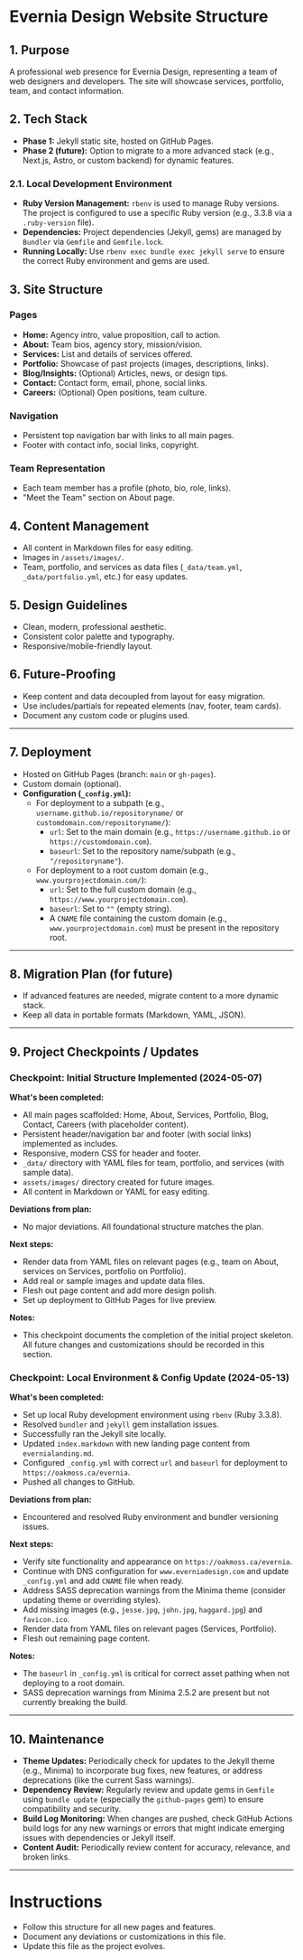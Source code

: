 # Evernia Design Website Structure

## 1. Purpose
A professional web presence for Evernia Design, representing a team of web designers and developers. The site will showcase services, portfolio, team, and contact information.

## 2. Tech Stack
- **Phase 1:** Jekyll static site, hosted on GitHub Pages.
- **Phase 2 (future):** Option to migrate to a more advanced stack (e.g., Next.js, Astro, or custom backend) for dynamic features.

### 2.1. Local Development Environment
- **Ruby Version Management:** `rbenv` is used to manage Ruby versions. The project is configured to use a specific Ruby version (e.g., 3.3.8 via a `.ruby-version` file).
- **Dependencies:** Project dependencies (Jekyll, gems) are managed by `Bundler` via `Gemfile` and `Gemfile.lock`.
- **Running Locally:** Use `rbenv exec bundle exec jekyll serve` to ensure the correct Ruby environment and gems are used.

## 3. Site Structure

### Pages
- **Home:** Agency intro, value proposition, call to action.
- **About:** Team bios, agency story, mission/vision.
- **Services:** List and details of services offered.
- **Portfolio:** Showcase of past projects (images, descriptions, links).
- **Blog/Insights:** (Optional) Articles, news, or design tips.
- **Contact:** Contact form, email, phone, social links.
- **Careers:** (Optional) Open positions, team culture.

### Navigation
- Persistent top navigation bar with links to all main pages.
- Footer with contact info, social links, copyright.

### Team Representation
- Each team member has a profile (photo, bio, role, links).
- "Meet the Team" section on About page.

## 4. Content Management
- All content in Markdown files for easy editing.
- Images in `/assets/images/`.
- Team, portfolio, and services as data files (`_data/team.yml`, `_data/portfolio.yml`, etc.) for easy updates.

## 5. Design Guidelines
- Clean, modern, professional aesthetic.
- Consistent color palette and typography.
- Responsive/mobile-friendly layout.

## 6. Future-Proofing
- Keep content and data decoupled from layout for easy migration.
- Use includes/partials for repeated elements (nav, footer, team cards).
- Document any custom code or plugins used.

---

## 7. Deployment
- Hosted on GitHub Pages (branch: `main` or `gh-pages`).
- Custom domain (optional).
- **Configuration (`_config.yml`):**
  - For deployment to a subpath (e.g., `username.github.io/repositoryname/` or `customdomain.com/repositoryname/`):
    - `url`: Set to the main domain (e.g., `https://username.github.io` or `https://customdomain.com`).
    - `baseurl`: Set to the repository name/subpath (e.g., `"/repositoryname"`).
  - For deployment to a root custom domain (e.g., `www.yourprojectdomain.com/`):
    - `url`: Set to the full custom domain (e.g., `https://www.yourprojectdomain.com`).
    - `baseurl`: Set to `""` (empty string).
    - A `CNAME` file containing the custom domain (e.g., `www.yourprojectdomain.com`) must be present in the repository root.

---

## 8. Migration Plan (for future)
- If advanced features are needed, migrate content to a more dynamic stack.
- Keep all data in portable formats (Markdown, YAML, JSON).

---

## 9. Project Checkpoints / Updates

### Checkpoint: Initial Structure Implemented (2024-05-07)

**What's been completed:**
- All main pages scaffolded: Home, About, Services, Portfolio, Blog, Contact, Careers (with placeholder content).
- Persistent header/navigation bar and footer (with social links) implemented as includes.
- Responsive, modern CSS for header and footer.
- `_data/` directory with YAML files for team, portfolio, and services (with sample data).
- `assets/images/` directory created for future images.
- All content in Markdown or YAML for easy editing.

**Deviations from plan:**
- No major deviations. All foundational structure matches the plan.

**Next steps:**
- Render data from YAML files on relevant pages (e.g., team on About, services on Services, portfolio on Portfolio).
- Add real or sample images and update data files.
- Flesh out page content and add more design polish.
- Set up deployment to GitHub Pages for live preview.

**Notes:**
- This checkpoint documents the completion of the initial project skeleton. All future changes and customizations should be recorded in this section.

### Checkpoint: Local Environment & Config Update (2024-05-13)

**What's been completed:**
- Set up local Ruby development environment using `rbenv` (Ruby 3.3.8).
- Resolved `bundler` and `jekyll` gem installation issues.
- Successfully ran the Jekyll site locally.
- Updated `index.markdown` with new landing page content from `evernialanding.md`.
- Configured `_config.yml` with correct `url` and `baseurl` for deployment to `https://oakmoss.ca/evernia`.
- Pushed all changes to GitHub.

**Deviations from plan:**
- Encountered and resolved Ruby environment and bundler versioning issues.

**Next steps:**
- Verify site functionality and appearance on `https://oakmoss.ca/evernia`.
- Continue with DNS configuration for `www.everniadesign.com` and update `_config.yml` and add `CNAME` file when ready.
- Address SASS deprecation warnings from the Minima theme (consider updating theme or overriding styles).
- Add missing images (e.g., `jesse.jpg`, `john.jpg`, `haggard.jpg`) and `favicon.ico`.
- Render data from YAML files on relevant pages (Services, Portfolio).
- Flesh out remaining page content.

**Notes:**
- The `baseurl` in `_config.yml` is critical for correct asset pathing when not deploying to a root domain.
- SASS deprecation warnings from Minima 2.5.2 are present but not currently breaking the build.

---

## 10. Maintenance
- **Theme Updates:** Periodically check for updates to the Jekyll theme (e.g., Minima) to incorporate bug fixes, new features, or address deprecations (like the current Sass warnings).
- **Dependency Review:** Regularly review and update gems in `Gemfile` using `bundle update` (especially the `github-pages` gem) to ensure compatibility and security.
- **Build Log Monitoring:** When changes are pushed, check GitHub Actions build logs for any new warnings or errors that might indicate emerging issues with dependencies or Jekyll itself.
- **Content Audit:** Periodically review content for accuracy, relevance, and broken links.

---

# Instructions
- Follow this structure for all new pages and features.
- Document any deviations or customizations in this file.
- Update this file as the project evolves.
